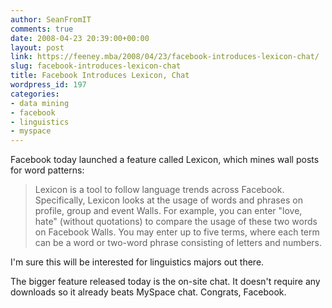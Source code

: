 ```yaml
---
author: SeanFromIT
comments: true
date: 2008-04-23 20:39:00+00:00
layout: post
link: https://feeney.mba/2008/04/23/facebook-introduces-lexicon-chat/
slug: facebook-introduces-lexicon-chat
title: Facebook Introduces Lexicon, Chat
wordpress_id: 197
categories:
- data mining
- facebook
- linguistics
- myspace
---
```


Facebook today launched a feature called Lexicon, which mines wall posts for word patterns:  


<blockquote>Lexicon is a tool to follow language trends across Facebook. Specifically, Lexicon looks at the usage of words and phrases on profile, group and event Walls. For example, you can enter "love, hate" (without quotations) to compare the usage of these two words on Facebook Walls. You may enter up to five terms, where each term can be a word or two-word phrase consisting of letters and numbers.</blockquote>

  
I'm sure this will be interested for linguistics majors out there.  
  
The bigger feature released today is the on-site chat. It doesn't require any downloads so it already beats MySpace chat. Congrats, Facebook.
